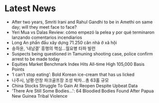 # Latest News
-  After two years, Smriti Irani and Rahul Gandhi to be in Amethi on same day; will they meet face to face?
-  Yeri Mua vs Dalas Review: cómo empezó la pelea y por qué terminaron lanzando comentarios incendiarios
-  Long An phấn đấu xây dựng 71.250 căn nhà ở xã hội
-  송하윤, ‘내남결’ 흥행의 핵심…월요병 타파 빌런
-  Suspects being questioned in Tamuning shooting case, police confirm arrest to be made today
-  Equities Market Benchmark Index Hits All-time High 105,000 Basis Points
-  ‘I can’t stop eating’: Bold Korean ice-cream that has us licked
-  나주시, 남평·안창 파크골프장 조성 박차...총 63홀 규모
-  China Stocks Struggle To Gain At Reopen Despite Upbeat Data
-  'There Are Still Some Bodies...': 64 Bloodied Bodies Found After Papua New Guinea Tribal Violence

